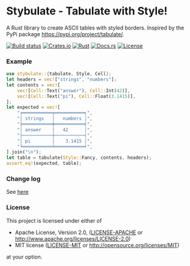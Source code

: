 # Stybulate - Tabulate with Style!

A Rust library to create ASCII tables with styled borders.
Inspired by the PyPi package <https://pypi.org/project/tabulate/>.

[![Build status](https://github.com/guigui64/stybulate/workflows/CI/badge.svg)](https://github.com/guigui64/stybulate/actions)
[![Crates.io](https://meritbadge.herokuapp.com/stybulate)](https://crates.io/crates/stybulate)
[![Rust](https://img.shields.io/badge/rust-1.38.0%2B-blue.svg?maxAge=3600)](https://github.com/guigui64/stybulate)
[![Docs.rs](https://docs.rs/stybulate/badge.svg)](https://docs.rs/stybulate)
[![License](https://img.shields.io/crates/l/stybulate)](LICENSE-MIT)

### Example

```rust
use stybulate::{tabulate, Style, Cell};
let headers = vec!["strings", "numbers"];
let contents = vec![
    vec![Cell::Text("answer"), Cell::Int(42)],
    vec![Cell::Text("pi"), Cell::Float(3.1415)],
];
let expected = vec![
    "╒═══════════╤═══════════╕",
    "│ strings   │   numbers │",
    "╞═══════════╪═══════════╡",
    "│ answer    │   42      │",
    "├───────────┼───────────┤",
    "│ pi        │    3.1415 │",
    "╘═══════════╧═══════════╛",
].join("\n");
let table = tabulate(Style::Fancy, contents, headers);
assert_eq!(expected, table);
```

### Change log

See [here](CHANGELOG.md)

### License

This project is licensed under either of

 * Apache License, Version 2.0, ([LICENSE-APACHE](LICENSE-APACHE) or
   http://www.apache.org/licenses/LICENSE-2.0)
 * MIT license ([LICENSE-MIT](LICENSE-MIT) or
   http://opensource.org/licenses/MIT)

at your option.
